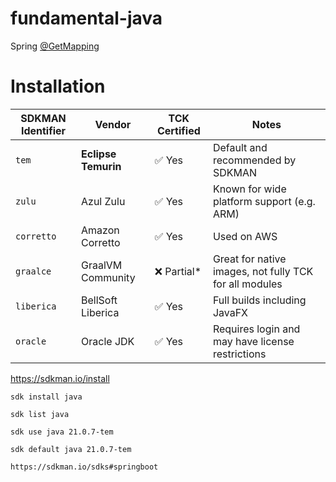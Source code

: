 # fundamental-java


Spring [@GetMapping](https://github.com/spring-projects/spring-framework/blob/main/spring-web/src/main/java/org/springframework/web/bind/annotation/GetMapping.java)


# Installation

| SDKMAN Identifier | Vendor              | TCK Certified | Notes                                                  |
| ----------------- | ------------------- | ------------- | ------------------------------------------------------ |
| `tem`             | **Eclipse Temurin** | ✅ Yes         | Default and recommended by SDKMAN                      |
| `zulu`            | Azul Zulu           | ✅ Yes         | Known for wide platform support (e.g. ARM)             |
| `corretto`        | Amazon Corretto     | ✅ Yes         | Used on AWS                                            |
| `graalce`         | GraalVM Community   | ❌ Partial\*   | Great for native images, not fully TCK for all modules |
| `liberica`        | BellSoft Liberica   | ✅ Yes         | Full builds including JavaFX                           |
| `oracle`          | Oracle JDK          | ✅ Yes         | Requires login and may have license restrictions       |


https://sdkman.io/install

`sdk install java`

`sdk list java`

`sdk use java 21.0.7-tem`

`sdk default java 21.0.7-tem`

`https://sdkman.io/sdks#springboot`

